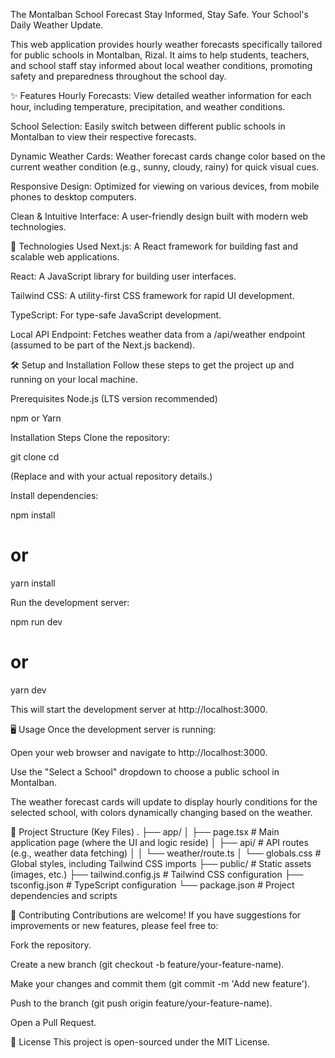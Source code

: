 The Montalban School Forecast
Stay Informed, Stay Safe. Your School's Daily Weather Update.

This web application provides hourly weather forecasts specifically tailored for public schools in Montalban, Rizal. It aims to help students, teachers, and school staff stay informed about local weather conditions, promoting safety and preparedness throughout the school day.

✨ Features
Hourly Forecasts: View detailed weather information for each hour, including temperature, precipitation, and weather conditions.

School Selection: Easily switch between different public schools in Montalban to view their respective forecasts.

Dynamic Weather Cards: Weather forecast cards change color based on the current weather condition (e.g., sunny, cloudy, rainy) for quick visual cues.

Responsive Design: Optimized for viewing on various devices, from mobile phones to desktop computers.

Clean & Intuitive Interface: A user-friendly design built with modern web technologies.

🚀 Technologies Used
Next.js: A React framework for building fast and scalable web applications.

React: A JavaScript library for building user interfaces.

Tailwind CSS: A utility-first CSS framework for rapid UI development.

TypeScript: For type-safe JavaScript development.

Local API Endpoint: Fetches weather data from a /api/weather endpoint (assumed to be part of the Next.js backend).

🛠️ Setup and Installation
Follow these steps to get the project up and running on your local machine.

Prerequisites
Node.js (LTS version recommended)

npm or Yarn

Installation Steps
Clone the repository:

git clone <your-repository-url>
cd <your-project-folder>

(Replace <your-repository-url> and <your-project-folder> with your actual repository details.)

Install dependencies:

npm install
# or
yarn install

Run the development server:

npm run dev
# or
yarn dev

This will start the development server at http://localhost:3000.

🖥️ Usage
Once the development server is running:

Open your web browser and navigate to http://localhost:3000.

Use the "Select a School" dropdown to choose a public school in Montalban.

The weather forecast cards will update to display hourly conditions for the selected school, with colors dynamically changing based on the weather.

📂 Project Structure (Key Files)
.
├── app/
│   ├── page.tsx          # Main application page (where the UI and logic reside)
│   ├── api/              # API routes (e.g., weather data fetching)
│   │   └── weather/route.ts
│   └── globals.css       # Global styles, including Tailwind CSS imports
├── public/               # Static assets (images, etc.)
├── tailwind.config.js    # Tailwind CSS configuration
├── tsconfig.json         # TypeScript configuration
└── package.json          # Project dependencies and scripts

🤝 Contributing
Contributions are welcome! If you have suggestions for improvements or new features, please feel free to:

Fork the repository.

Create a new branch (git checkout -b feature/your-feature-name).

Make your changes and commit them (git commit -m 'Add new feature').

Push to the branch (git push origin feature/your-feature-name).

Open a Pull Request.

📄 License
This project is open-sourced under the MIT License.